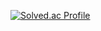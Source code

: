 [![Solved.ac Profile](http://mazassumnida.wtf/api/generate_badge?boj=minjea917)](https://solved.ac/minjea917)